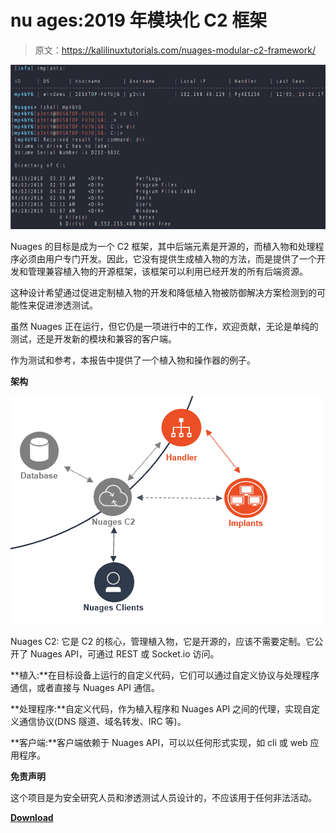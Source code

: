# nu ages:2019 年模块化 C2 框架

> 原文：<https://kalilinuxtutorials.com/nuages-modular-c2-framework/>

[![Nuages : A Modular C2 Framework 2019](img//3710ff036f29a92ac422f9211c735771.png "Nuages : A Modular C2 Framework 2019")](https://1.bp.blogspot.com/-neJ3ALelhmA/XWy3xi_ZjOI/AAAAAAAACTg/tcrTkP-iXOYsolrdq9K0CNtlqPr9XJyHwCLcBGAs/s1600/Nuages%2B%25281%2529.png)

Nuages 的目标是成为一个 C2 框架，其中后端元素是开源的，而植入物和处理程序必须由用户专门开发。因此，它没有提供生成植入物的方法，而是提供了一个开发和管理兼容植入物的开源框架，该框架可以利用已经开发的所有后端资源。

这种设计希望通过促进定制植入物的开发和降低植入物被防御解决方案检测到的可能性来促进渗透测试。

虽然 Nuages 正在运行，但它仍是一项进行中的工作，欢迎贡献，无论是单纯的测试，还是开发新的模块和兼容的客户端。

作为测试和参考，本报告中提供了一个植入物和操作器的例子。

**架构**

![](img//e80078936e2fed11e244a5a160470f52.png)

Nuages C2: 它是 C2 的核心，管理植入物，它是开源的，应该不需要定制。它公开了 Nuages API，可通过 REST 或 Socket.io 访问。

**植入:**在目标设备上运行的自定义代码，它们可以通过自定义协议与处理程序通信，或者直接与 Nuages API 通信。

**处理程序:**自定义代码，作为植入程序和 Nuages API 之间的代理，实现自定义通信协议(DNS 隧道、域名转发、IRC 等)。

**客户端:**客户端依赖于 Nuages API，可以以任何形式实现，如 cli 或 web 应用程序。

**免责声明**

这个项目是为安全研究人员和渗透测试人员设计的，不应该用于任何非法活动。

[**Download**](https://github.com/p3nt4/Nuages)